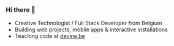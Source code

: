 ### Hi there 👋

- Creative Technologist / Full Stack Developer from Belgium
- Building web projects, mobile apps & interactive installations
- Teaching code at [devine.be](https://devine.be)

<!--

![wouterverweirders's Github Stats](https://github-readme-stats.vercel.app/api?username=wouterverweirder&show_icons=true)
![wouterverweirder's Top Programming Languagess](https://github-readme-stats.vercel.app/api/top-langs/?username=wouterverweirder&hide=html,actionscript,css)

**wouterverweirder/wouterverweirder** is a ✨ _special_ ✨ repository because its `README.md` (this file) appears on your GitHub profile.

Here are some ideas to get you started:

- 🔭 I’m currently working on ...
- 🌱 I’m currently learning ...
- 👯 I’m looking to collaborate on ...
- 🤔 I’m looking for help with ...
- 💬 Ask me about ...
- 📫 How to reach me: ...
- 😄 Pronouns: ...
- ⚡ Fun fact: ...
-->
